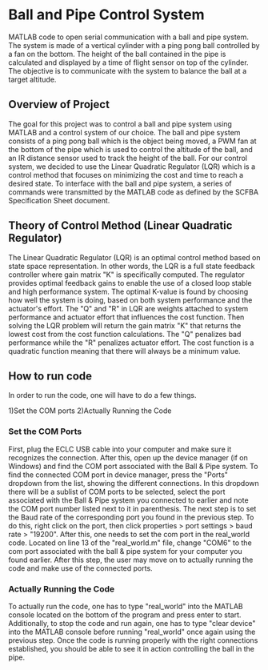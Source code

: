 # Ball and Pipe Control System
MATLAB code to open serial communication with a ball and pipe system. The system is made of a vertical cylinder with a ping pong ball controlled by a fan on the bottom. The height of the ball contained in the pipe is calculated and displayed by a time of flight sensor on top of the cylinder. The objective is to communicate with the system to balance the ball at a target altitude. 


## Overview of Project

The goal for this project was to control a ball and pipe system using MATLAB and a control system of our choice. The ball and pipe system consists of a ping pong ball which is the object being moved, a PWM fan at the bottom of the pipe which is used to control the altitude of the ball, and an IR distance sensor used to track the height of the ball. For our control system, we decided to use the Linear Quadratic Regulator (LQR) which is a control method that focuses on minimizing the cost and time to reach a desired state. To interface with the ball and pipe system, a series of commands were transmitted by the MATLAB code as defined by the SCFBA Specification Sheet document.

## Theory of Control Method (Linear Quadratic Regulator)

The Linear Quadratic Regulator (LQR) is an optimal control method based on state space representation. In other words, the LQR is a full state feedback controller where gain matrix "K" is specifically computed. The regulator provides optimal feedback gains to enable the use of a closed loop stable and high performance system. The optimal K-value is found by choosing how well the system is doing, based on both system performance and the actuator's effort. The "Q" and "R" in LQR are weights attached to system performance and actuator effort that influences the cost function. Then solving the LQR problem will return the gain matrix "K" that returns the lowest cost from the cost function calculations. The "Q" penalizes bad performance while the "R" penalizes actuator effort. The cost function is a quadratic function meaning that there will always be a minimum value.



## How to run code

In order to run the code, one will have to do a few things.
  
  1)Set the COM ports
  2)Actually Running the Code

### Set the COM Ports

First, plug the ECLC USB cable into your computer and make sure it recognizes the connection. After this, open up the device manager (if on Windows) and find the COM port associated with the Ball & Pipe system. To find the connected COM port in device manager, press the "Ports" dropdown from the list, showing the different connections. In this dropdown there will be a sublist of COM ports to be selected, select the port associated with the Ball & Pipe system you connected to earlier and note the COM port number listed next to it in parenthesis. The next step is to set the Baud rate of the corresponding port you found in the previous step. To do this, right click on the port, then click properties > port settings > baud rate > "19200". After this, one needs to set the com port in the real_world code. Located on line 13 of the "real_world.m" file, change "COM6" to the com port associated with the ball & pipe system for your computer you found earlier. After this step, the user may move on to actually running the code and make use of the connected ports. 


### Actually Running the Code

To actually run the code, one has to type "real_world" into the MATLAB console located on the bottom of the program and press enter to start. Additionally, to stop the code and run again, one has to type "clear device" into the MATLAB console before running "real_world" once again using the previous step. Once the code is running properly with the right connections established, you should be able to see it in action controlling the ball in the pipe.

